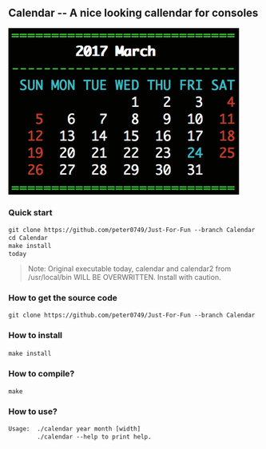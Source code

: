 ## Calendar -- A nice looking callendar for consoles

![img2](./img/img2.png)

### Quick start
```
git clone https://github.com/peter0749/Just-For-Fun --branch Calendar
cd Calendar
make install
today
```

> Note: Original executable today, calendar and calendar2 from /usr/local/bin WILL BE OVERWRITTEN. Install with caution.

### How to get the source code
```
git clone https://github.com/peter0749/Just-For-Fun --branch Calendar
```

### How to install
`make install`

### How to compile?
`make`

### How to use?
```
Usage:  ./calendar year month [width]
        ./calendar --help to print help.
```

